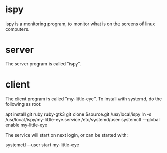 ispy
====

ispy is a monitoring program, to monitor what is on the screens of linux
computers.


server
======

The server program is called "ispy".


client
======

The client program is called "my-little-eye".  To install with systemd,
do the following as root:

  apt install git ruby ruby-gtk3
  git clone $source.git /usr/local/ispy
  ln -s /usr/local/ispy/my-little-eye.service /etc/systemd/user
  systemctl --global enable my-little-eye

The service will start on next login, or can be started with:

  systemctl --user start my-little-eye


